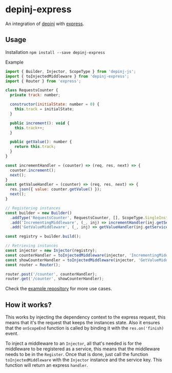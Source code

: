 # depinj-express
An integration of [depinj](https://github.com/sj-freitas/depinj#readme) with [express](https://github.com/expressjs/express#readme). 

## Usage

Installation
`npm install --save depinj-express`

Example
```js
import { Builder, Injector, ScopeType } from 'depinj-js';
import { toInjectedMiddleware } from 'depinj-express';
import { Router } from 'express';

class RequestsCounter {
  private track: number;

  constructor(initialState: number = 0) {
    this.track = initialState;
  }

  public increment(): void {
    this.track++;
  }

  public getValue(): number {
    return this.track;
  }
}

const incrementHandler = (counter) => (req, res, next) => {
  counter.increment();
  next();
}
const getValueHandler = (counter) => (req, res, next) => {
  res.json({ value: counter.getValue() });
  next();
}

// Registering instances
const builder = new Builder()
  .addType('RequestsCounter', RequestsCounter, [], ScopeType.SingleInstance)
  .add('IncrementingMiddleware', (_, inj) => incrementHandler(inj.getService('RequestsCounter')), ScopeType.Transient)
  .add('GetValueMiddleware', (_, inj) => getValueHandler(inj.getService('RequestsCounter')), ScopeType.Transient);

const registry = builder.build();

// Retrieving instances
const injector = new Injector(registry);
const counterHandler = toInjectedMiddleware(injector, 'IncrementingMiddleware');
const showCounterHandler = toInjectedMiddleware(injector, 'GetValueMiddleware');
const router = Router();

router.post('/counter', counterHandler);
router.get('/counter', showCounterHandler);
```

Check the [example repository](https://github.com/sj-freitas/depinj-express-example#readme) for more use cases.

## How it works?
This works by injecting the dependency context to the express request, this means that it's the request that keeps the instances state. Also it ensures that the `onScopeEnd` function is called by binding it with the `res.on('finish)` event.

To inject a middleware to an `Injector`, all that's needed is for the middleware to be registered as a service, this means that the middleware needs to be in the `Register`. Once that is done, just call the function `toInjectedMiddleware` with the `Injector` instance and the service key. This function will return an express `handler`.
